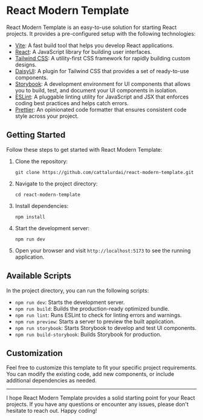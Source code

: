 # React Modern Template

React Modern Template is an easy-to-use solution for starting React projects. It provides a pre-configured setup with the following technologies:

- [Vite](https://vitejs.dev/): A fast build tool that helps you develop React applications.
- [React](https://reactjs.org/): A JavaScript library for building user interfaces.
- [Tailwind CSS](https://tailwindcss.com/): A utility-first CSS framework for rapidly building custom designs.
- [DaisyUI](https://daisyui.com/): A plugin for Tailwind CSS that provides a set of ready-to-use components.
- [Storybook](https://storybook.js.org/): A development environment for UI components that allows you to build, test, and document your UI components in isolation.
- [ESLint](https://eslint.org/): A pluggable linting utility for JavaScript and JSX that enforces coding best practices and helps catch errors.
- [Prettier](https://prettier.io/): An opinionated code formatter that ensures consistent code style across your project.

## Getting Started

Follow these steps to get started with React Modern Template:

1. Clone the repository:
   ```
   git clone https://github.com/cattalurdai/react-modern-template.git
   ```

2. Navigate to the project directory:
   ```
   cd react-modern-template
   ```

3. Install dependencies:
   ```
   npm install
   ```

4. Start the development server:
   ```
   npm run dev
   ```

5. Open your browser and visit `http://localhost:5173` to see the running application.

## Available Scripts

In the project directory, you can run the following scripts:

- `npm run dev`: Starts the development server.
- `npm run build`: Builds the production-ready optimized bundle.
- `npm run lint`: Runs ESLint to check for linting errors and warnings.
- `npm run preview`: Starts a server to preview the built application.
- `npm run storybook`: Starts Storybook to develop and test UI components.
- `npm run build-storybook`: Builds Storybook for production.

## Customization

Feel free to customize this template to fit your specific project requirements. You can modify the existing code, add new components, or include additional dependencies as needed.

---

I hope React Modern Template provides a solid starting point for your React projects. If you have any questions or encounter any issues, please don't hesitate to reach out. Happy coding!
